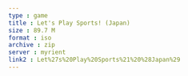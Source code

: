 ```yaml
---
type : game
title : Let's Play Sports! (Japan)
size : 89.7 M
format : iso
archive : zip
server : myrient
link2 : Let%27s%20Play%20Sports%21%20%28Japan%29
---
```

